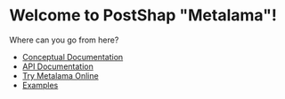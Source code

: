 # Welcome to PostShap "Metalama"!

Where can you go from here?

* [Conceptual Documentation](conceptual)
* [API Documentation](api)
* [Try Metalama Online](https://try.postsharp.net)
* [Examples](readme#examples)